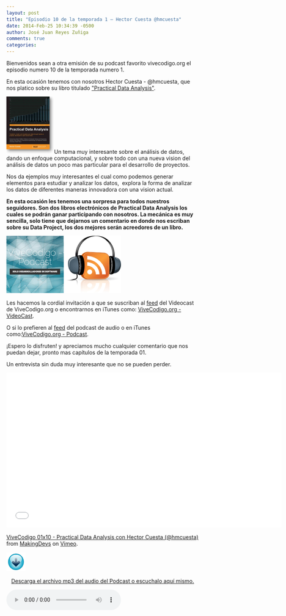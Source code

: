 ```yaml
---
layout: post
title: "Episodio 10 de la temporada 1 – Hector Cuesta @hmcuesta"
date: 2014-Feb-25 10:34:39 -0500
author: José Juan Reyes Zuñiga
comments: true
categories: 
---
```


Bienvenidos sean a otra emisión de su podcast favorito vivecodigo.org el episodio numero 10 de la temporada numero 1.

En esta ocasión tenemos con nosotros Hector Cuesta - @hmcuesta, que nos platico sobre su libro titulado <a href="http://www.amazon.com/Practical-Data-Analysis-Hector-Cuesta/dp/1783280999">"Practical Data Analysis"</a>.

<a href="/images/libro-practical.png"><img class="size-thumbnail wp-image-565 alignleft" alt="libro practical" src="/images/libro-practical.png" width="125" height="150" /></a>Un tema muy interesante sobre el análisis de datos, dando un enfoque computacional, y sobre todo con una nueva vision del análisis de datos un poco mas particular para el desarrollo de proyectos.

Nos da ejemplos muy interesantes el cual como podemos generar elementos para estudiar y analizar los datos,  explora la forma de analizar los datos de diferentes maneras innovadora con una vision actual.
<!--more-->

<strong>En esta ocasión les tenemos una sorpresa para todos nuestros seguidores. Son dos libros electrónicos de Practical Data Analysis los cuales se podrán ganar participando con nosotros. La mecánica es muy sencilla, solo tiene que dejarnos un comentario en donde nos escriban sobre su Data Project, los dos mejores serán acreedores de un libro.</strong>

<img class="alignleft size-thumbnail wp-image-537" alt="uno" src="/images/uno.jpg" width="150" height="150" /><img class="alignleft size-thumbnail wp-image-535" alt="dos" src="/images/dos.jpg" width="150" height="150" />

Les hacemos la cordial invitación a que se suscriban al <a href="http://vivecodigo.org/feed.xml">feed</a> del Videocast de ViveCodigo.org o encontrarnos en iTunes como: <a href="https://itunes.apple.com/ca/podcast/vivecodigo.org-videocast/id685052596">ViveCodigo.org - VideoCast</a>.

O si lo prefieren al <a href="http://media.vivecodigo.org.s3.amazonaws.com/podcast-audio/feed.xml">feed</a> del podcast de audio o en iTunes como:<a href="https://itunes.apple.com/mz/podcast/vivecodigo.org-podcast/id722889939">ViveCodigo.org - Podcast</a>.

<!--more-->¡Espero lo disfruten! y apreciamos mucho cualquier comentario que nos puedan dejar, pronto mas capítulos de la temporada 01.

Un entrevista sin duda muy interesante que no se pueden perder.

<iframe src="//player.vimeo.com/video/87502624" height="405" width="720" allowfullscreen="" frameborder="0"></iframe>

<a href="http://vimeo.com/87502624">ViveCodigo 01x10 - Practical Data Analysis con Hector Cuesta (@hmcuesta)</a> from <a href="http://vimeo.com/makingdevs">MakingDevs</a> on <a href="https://vimeo.com">Vimeo</a>.

<a href="http://media.vivecodigo.org.s3.amazonaws.com/podcast-audio/temporada1/ViveCodigo01x10_a.mp3"><img class="aligncenter" alt="download" src="/images/download.gif" width="50" height="50" />
<p style="text-align: center;">Descarga el archivo mp3 del audio del Podcast o escuchalo aquí mismo.</p></a>
<audio width="300" height="32" controls="controls"><source src="http://media.vivecodigo.org.s3.amazonaws.com/podcast-audio/temporada1/ViveCodigo01x10_a.mp3" type="audio/mpeg" />
</audio>